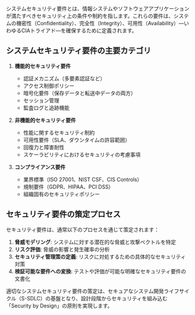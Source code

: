 システムセキュリティ要件とは、情報システムやソフトウェアアプリケーションが満たすべきセキュリティ上の条件や制約を指します。これらの要件は、システムの機密性（Confidentiality）、完全性（Integrity）、可用性（Availability）—いわゆるCIAトライアド—を確保するために定義されます。

## システムセキュリティ要件の主要カテゴリ

1. **機能的セキュリティ要件**
   - 認証メカニズム（多要素認証など）
   - アクセス制御ポリシー
   - 暗号化要件（保存データと転送中データの両方）
   - セッション管理
   - 監査ログと追跡機能

2. **非機能的セキュリティ要件**
   - 性能に関するセキュリティ制約
   - 可用性要件（SLA、ダウンタイムの許容範囲）
   - 回復力と障害耐性
   - スケーラビリティにおけるセキュリティの考慮事項

3. **コンプライアンス要件**
   - 業界標準（ISO 27001、NIST CSF、CIS Controls）
   - 規制要件（GDPR、HIPAA、PCI DSS）
   - 組織固有のセキュリティポリシー

## セキュリティ要件の策定プロセス

セキュリティ要件は、通常以下のプロセスを通じて策定されます：

1. **脅威モデリング**: システムに対する潜在的な脅威と攻撃ベクトルを特定
2. **リスク評価**: 脅威の影響と発生確率の分析
3. **セキュリティ管理策の定義**: リスクに対処するための具体的なセキュリティ対策
4. **検証可能な要件への変換**: テストや評価が可能な明確なセキュリティ要件の文書化

適切なシステムセキュリティ要件の策定は、セキュアなシステム開発ライフサイクル（S-SDLC）の基盤となり、設計段階からセキュリティを組み込む「Security by Design」の原則を実現します。
